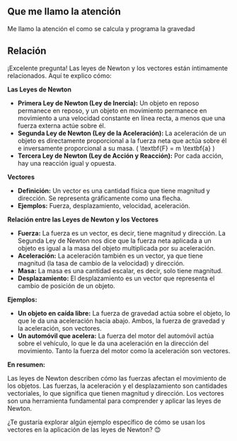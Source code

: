 ## Que me llamo la atención
Me llamo la atención el como se calcula y programa la gravedad
## Relación
¡Excelente pregunta! Las leyes de Newton y los vectores están íntimamente relacionados. Aquí te explico cómo:

**Las Leyes de Newton**

* **Primera Ley de Newton (Ley de Inercia):** Un objeto en reposo permanece en reposo, y un objeto en movimiento permanece en movimiento a una velocidad constante en línea recta, a menos que una fuerza externa actúe sobre él.
* **Segunda Ley de Newton (Ley de la Aceleración):** La aceleración de un objeto es directamente proporcional a la fuerza neta que actúa sobre él e inversamente proporcional a su masa.  \( \textbf{F} = m \textbf{a} \)
* **Tercera Ley de Newton (Ley de Acción y Reacción):** Por cada acción, hay una reacción igual y opuesta.

**Vectores**

* **Definición:** Un vector es una cantidad física que tiene magnitud y dirección. Se representa gráficamente como una flecha.
* **Ejemplos:** Fuerza, desplazamiento, velocidad, aceleración.

**Relación entre las Leyes de Newton y los Vectores**

* **Fuerza:** La fuerza es un vector, es decir, tiene magnitud y dirección. La Segunda Ley de Newton nos dice que la fuerza neta aplicada a un objeto es igual a la masa del objeto multiplicada por su aceleración.
* **Aceleración:** La aceleración también es un vector, ya que tiene magnitud (la tasa de cambio de la velocidad) y dirección.
* **Masa:** La masa es una cantidad escalar, es decir, solo tiene magnitud.
* **Desplazamiento:** El desplazamiento es un vector que representa el cambio de posición de un objeto.

**Ejemplos:**

* **Un objeto en caída libre:** La fuerza de gravedad actúa sobre el objeto, lo que le da una aceleración hacia abajo. Ambos, la fuerza de gravedad y la aceleración, son vectores.
* **Un automóvil que acelera:** La fuerza del motor del automóvil actúa sobre el vehículo, lo que le da una aceleración en la dirección del movimiento. Tanto la fuerza del motor como la aceleración son vectores.

**En resumen:**

Las leyes de Newton describen cómo las fuerzas afectan el movimiento de los objetos.  Las fuerzas, la aceleración y el desplazamiento son cantidades vectoriales, lo que significa que tienen magnitud y dirección.  Los vectores son una herramienta fundamental para comprender y aplicar las leyes de Newton.

¿Te gustaría explorar algún ejemplo específico de cómo se usan los vectores en la aplicación de las leyes de Newton? 😊

